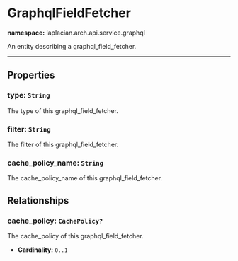 # **GraphqlFieldFetcher**
**namespace:** laplacian.arch.api.service.graphql

An entity describing a graphql_field_fetcher.



---

## Properties

### type: `String`
The type of this graphql_field_fetcher.

### filter: `String`
The filter of this graphql_field_fetcher.

### cache_policy_name: `String`
The cache_policy_name of this graphql_field_fetcher.

## Relationships

### cache_policy: `CachePolicy?`
The cache_policy of this graphql_field_fetcher.
- **Cardinality:** `0..1`